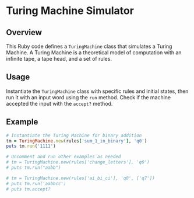 # Turing Machine Simulator

## Overview

This Ruby code defines a `TuringMachine` class that simulates a Turing Machine. A Turing Machine is a theoretical model of computation with an infinite tape, a tape head, and a set of rules.

## Usage

Instantiate the `TuringMachine` class with specific rules and initial states, then run it with an input word using the `run` method. Check if the machine accepted the input with the `accept?` method.

## Example

```ruby
# Instantiate the Turing Machine for binary addition
tm = TuringMachine.new(rules['sum_1_in_binary'], 'q0')
puts tm.run('1111')

# Uncomment and run other examples as needed
# tm = TuringMachine.new(rules['change_letters'], 'q0')
# puts tm.run("aabb")

# tm = TuringMachine.new(rules['ai_bi_ci'], 'q0', ['q7'])
# puts tm.run('aabbcc')
# puts tm.accept?
